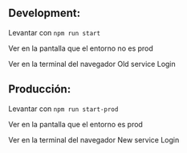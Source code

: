## Development:

Levantar con `npm run start` 

Ver en la pantalla que el entorno no es prod

Ver en la terminal del navegador Old service Login

## Producción:

Levantar con `npm run start-prod`

Ver en la pantalla que el entorno es prod

Ver en la terminal del navegador New service Login
